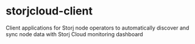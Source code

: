 # storjcloud-client
Client applications for Storj node operators to automatically discover and sync node data with Storj Cloud monitoring dashboard
